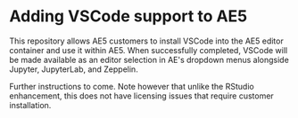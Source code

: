 # Adding VSCode support to AE5

This repository allows AE5 customers to install VSCode into the AE5
editor container and use it within AE5. When successfully completed, 
VSCode will be made available as an editor selection in AE's dropdown
menus alongside Jupyter, JupyterLab, and Zeppelin.

Further instructions to come. Note however that unlike the RStudio
enhancement, this does not have licensing issues that require customer
installation.
